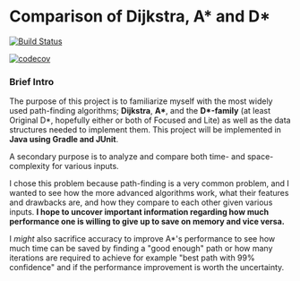 # Comparison of Dijkstra, A* and D*
[![Build Status](https://travis-ci.org/micaminoff/tahtialgovertailu.svg?branch=master)](https://travis-ci.org/micaminoff/tahtialgovertailu)

[![codecov](https://codecov.io/gh/micaminoff/tahtialgovertailu/branch/master/graph/badge.svg)](https://codecov.io/gh/micaminoff/tahtialgovertailu)

### Brief Intro
The purpose of this project is to familiarize myself with the most widely used
path-finding algorithms; **Dijkstra**, **A\***, and the **D\*-family** (at least
Original D\*, hopefully either or both of Focused and Lite) as well as the data
structures needed to implement them. This project will be implemented in
**Java using Gradle and JUnit**.

A secondary purpose is to analyze and compare both time- and space-complexity
for various inputs.

I chose this problem because path-finding is a very common problem, and I wanted
to see how the more advanced algorithms work, what their features and drawbacks
are, and how they compare to each other given various inputs. **I hope to
uncover important information regarding how much performance one is willing to
give up to save on memory and vice versa.**

I *might* also sacrifice accuracy to improve A\*'s performance to see how much
time can be saved by finding a "good enough" path or how many iterations are
required to achieve for example "best path with 99% confidence" and if the
performance improvement is worth the uncertainty.

